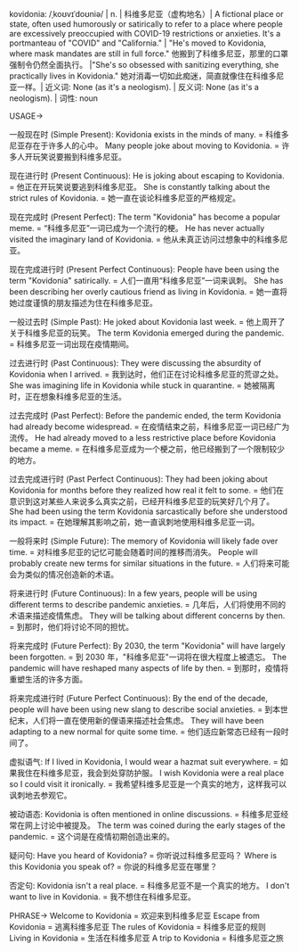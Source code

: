 kovidonia: /ˌkoʊvɪˈdoʊniə/ | n. | 科维多尼亚（虚构地名）| A fictional place or state, often used humorously or satirically to refer to a place where people are excessively preoccupied with COVID-19 restrictions or anxieties.  It's a portmanteau of "COVID" and "California." |  "He's moved to Kovidonia, where mask mandates are still in full force." 他搬到了科维多尼亚，那里的口罩强制令仍然全面执行。 |"She's so obsessed with sanitizing everything, she practically lives in Kovidonia." 她对消毒一切如此痴迷，简直就像住在科维多尼亚一样。| 近义词:  None (as it's a neologism). | 反义词: None (as it's a neologism). | 词性: noun


USAGE->

一般现在时 (Simple Present):
Kovidonia exists in the minds of many. = 科维多尼亚存在于许多人的心中。
Many people joke about moving to Kovidonia. = 许多人开玩笑说要搬到科维多尼亚。


现在进行时 (Present Continuous):
He is joking about escaping to Kovidonia. = 他正在开玩笑说要逃到科维多尼亚。
She is constantly talking about the strict rules of Kovidonia. = 她一直在谈论科维多尼亚的严格规定。


现在完成时 (Present Perfect):
The term "Kovidonia" has become a popular meme. = “科维多尼亚”一词已成为一个流行的梗。
He has never actually visited the imaginary land of Kovidonia. = 他从未真正访问过想象中的科维多尼亚。


现在完成进行时 (Present Perfect Continuous):
People have been using the term "Kovidonia" satirically. = 人们一直用“科维多尼亚”一词来讽刺。
She has been describing her overly cautious friend as living in Kovidonia.  = 她一直将她过度谨慎的朋友描述为住在科维多尼亚。


一般过去时 (Simple Past):
He joked about Kovidonia last week. = 他上周开了关于科维多尼亚的玩笑。
The term Kovidonia emerged during the pandemic. = 科维多尼亚一词出现在疫情期间。



过去进行时 (Past Continuous):
They were discussing the absurdity of Kovidonia when I arrived. = 我到达时，他们正在讨论科维多尼亚的荒谬之处。
She was imagining life in Kovidonia while stuck in quarantine. = 她被隔离时，正在想象科维多尼亚的生活。


过去完成时 (Past Perfect):
Before the pandemic ended, the term Kovidonia had already become widespread. = 在疫情结束之前，科维多尼亚一词已经广为流传。
He had already moved to a less restrictive place before Kovidonia became a meme. = 在科维多尼亚成为一个梗之前，他已经搬到了一个限制较少的地方。


过去完成进行时 (Past Perfect Continuous):
They had been joking about Kovidonia for months before they realized how real it felt to some. = 他们在意识到这对某些人来说多么真实之前，已经开科维多尼亚的玩笑好几个月了。
She had been using the term Kovidonia sarcastically before she understood its impact. = 在她理解其影响之前，她一直讽刺地使用科维多尼亚一词。



一般将来时 (Simple Future):
The memory of Kovidonia will likely fade over time. =  对科维多尼亚的记忆可能会随着时间的推移而消失。
People will probably create new terms for similar situations in the future. = 人们将来可能会为类似的情况创造新的术语。


将来进行时 (Future Continuous):
In a few years, people will be using different terms to describe pandemic anxieties. =  几年后，人们将使用不同的术语来描述疫情焦虑。
They will be talking about different concerns by then. = 到那时，他们将讨论不同的担忧。


将来完成时 (Future Perfect):
By 2030, the term "Kovidonia" will have largely been forgotten. = 到 2030 年，"科维多尼亚"一词将在很大程度上被遗忘。
The pandemic will have reshaped many aspects of life by then. = 到那时，疫情将重塑生活的许多方面。



将来完成进行时 (Future Perfect Continuous):
By the end of the decade, people will have been using new slang to describe social anxieties. = 到本世纪末，人们将一直在使用新的俚语来描述社会焦虑。
They will have been adapting to a new normal for quite some time. =  他们适应新常态已经有一段时间了。


虚拟语气:
If I lived in Kovidonia, I would wear a hazmat suit everywhere. = 如果我住在科维多尼亚，我会到处穿防护服。
I wish Kovidonia were a real place so I could visit it ironically. = 我希望科维多尼亚是一个真实的地方，这样我可以讽刺地去参观它。


被动语态:
Kovidonia is often mentioned in online discussions. = 科维多尼亚经常在网上讨论中被提及。
The term was coined during the early stages of the pandemic. = 这个词是在疫情初期创造出来的。


疑问句:
Have you heard of Kovidonia? = 你听说过科维多尼亚吗？
Where is this Kovidonia you speak of? = 你说的科维多尼亚在哪里？


否定句:
Kovidonia isn't a real place. = 科维多尼亚不是一个真实的地方。
I don't want to live in Kovidonia. = 我不想住在科维多尼亚。



PHRASE->
Welcome to Kovidonia = 欢迎来到科维多尼亚
Escape from Kovidonia = 逃离科维多尼亚
The rules of Kovidonia = 科维多尼亚的规则
Living in Kovidonia = 生活在科维多尼亚
A trip to Kovidonia = 科维多尼亚之旅
